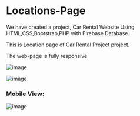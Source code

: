 # Locations-Page

We have created a project, Car Rental Website Using HTML,CSS,Bootstrap,PHP with Firebase Database.

This is Location page of Car Rental Project project.


The web-page is fully responsive

![image](https://user-images.githubusercontent.com/109871757/210086543-e425e17e-a365-49cb-a882-08904b2b2299.png)


![image](https://user-images.githubusercontent.com/109871757/210086569-7b5aaa71-3fa8-4873-9a49-53308ca4fbe3.png)


### Mobile View:


![image](https://user-images.githubusercontent.com/109871757/210086636-cd040be4-d96c-4008-8f0e-cb66a249e010.png)

